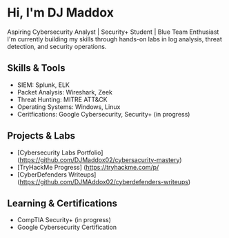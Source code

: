 # Hi, I'm DJ Maddox
Aspiring Cybersecurity Analyst | Security+ Student | Blue Team Enthusiast 
I'm currently building my skills through hands-on labs in log analysis, threat detection, and security operations. 

## Skills & Tools
- SIEM: Splunk, ELK
- Packet Analysis: Wireshark, Zeek
- Threat Hunting: MITRE ATT&CK
- Operating Systems: Windows, Linux
- Ceritfications: Google Cybersecurity, Security+ (in progress)

## Projects & Labs
- [Cybersecurity Labs Portfolio] (https://github.com/DJMaddox02/cybersacurity-mastery)
- [TryHackMe Progress] (https://tryhackme.com/p/
- [CyberDefenders Writeups] (https://github.com/DJMAddox02/cyberdefenders-writeups)

## Learning & Certifications
- CompTIA Security+ (in progress)
- Google Cybersecurity Certification

